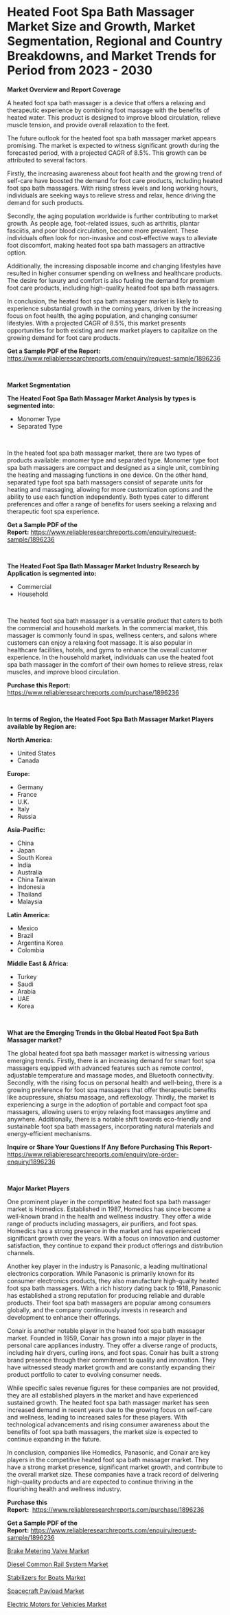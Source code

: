 <p><h1>Heated Foot Spa Bath Massager Market Size and Growth, Market Segmentation, Regional and Country Breakdowns, and Market Trends for Period from 2023 -  2030</h1></p><p><strong>Market Overview and Report Coverage</strong></p>
<p><p>A heated foot spa bath massager is a device that offers a relaxing and therapeutic experience by combining foot massage with the benefits of heated water. This product is designed to improve blood circulation, relieve muscle tension, and provide overall relaxation to the feet.</p><p>The future outlook for the heated foot spa bath massager market appears promising. The market is expected to witness significant growth during the forecasted period, with a projected CAGR of 8.5%. This growth can be attributed to several factors.</p><p>Firstly, the increasing awareness about foot health and the growing trend of self-care have boosted the demand for foot care products, including heated foot spa bath massagers. With rising stress levels and long working hours, individuals are seeking ways to relieve stress and relax, hence driving the demand for such products.</p><p>Secondly, the aging population worldwide is further contributing to market growth. As people age, foot-related issues, such as arthritis, plantar fasciitis, and poor blood circulation, become more prevalent. These individuals often look for non-invasive and cost-effective ways to alleviate foot discomfort, making heated foot spa bath massagers an attractive option.</p><p>Additionally, the increasing disposable income and changing lifestyles have resulted in higher consumer spending on wellness and healthcare products. The desire for luxury and comfort is also fueling the demand for premium foot care products, including high-quality heated foot spa bath massagers.</p><p>In conclusion, the heated foot spa bath massager market is likely to experience substantial growth in the coming years, driven by the increasing focus on foot health, the aging population, and changing consumer lifestyles. With a projected CAGR of 8.5%, this market presents opportunities for both existing and new market players to capitalize on the growing demand for foot care products.</p></p>
<p><strong>Get a Sample PDF of the Report:</strong> <a href="https://www.reliableresearchreports.com/enquiry/request-sample/1896236">https://www.reliableresearchreports.com/enquiry/request-sample/1896236</a></p>
<p>&nbsp;</p>
<p><strong>Market Segmentation</strong></p>
<p><strong>The Heated Foot Spa Bath Massager Market Analysis by types is segmented into:</strong></p>
<p><ul><li>Monomer Type</li><li>Separated Type</li></ul></p>
<p>&nbsp;</p>
<p><p>In the heated foot spa bath massager market, there are two types of products available: monomer type and separated type. Monomer type foot spa bath massagers are compact and designed as a single unit, combining the heating and massaging functions in one device. On the other hand, separated type foot spa bath massagers consist of separate units for heating and massaging, allowing for more customization options and the ability to use each function independently. Both types cater to different preferences and offer a range of benefits for users seeking a relaxing and therapeutic foot spa experience.</p></p>
<p><strong>Get a Sample PDF of the Report:</strong>&nbsp;<a href="https://www.reliableresearchreports.com/enquiry/request-sample/1896236">https://www.reliableresearchreports.com/enquiry/request-sample/1896236</a></p>
<p>&nbsp;</p>
<p><strong>The Heated Foot Spa Bath Massager Market Industry Research by Application is segmented into:</strong></p>
<p><ul><li>Commercial</li><li>Household</li></ul></p>
<p>&nbsp;</p>
<p><p>The heated foot spa bath massager is a versatile product that caters to both the commercial and household markets. In the commercial market, this massager is commonly found in spas, wellness centers, and salons where customers can enjoy a relaxing foot massage. It is also popular in healthcare facilities, hotels, and gyms to enhance the overall customer experience. In the household market, individuals can use the heated foot spa bath massager in the comfort of their own homes to relieve stress, relax muscles, and improve blood circulation.</p></p>
<p><strong>Purchase this Report:</strong>&nbsp; <a href="https://www.reliableresearchreports.com/purchase/1896236">https://www.reliableresearchreports.com/purchase/1896236</a></p>
<p>&nbsp;</p>
<p><strong>In terms of Region, the Heated Foot Spa Bath Massager Market Players available by Region are:</strong></p>
<p>
    <p> <strong> North America: </strong>
        <ul>
            <li>United States</li>
            <li>Canada</li>
        </ul>
        </p> 
    <p> <strong> Europe: </strong>
        <ul>
            <li>Germany</li>
            <li>France</li>
            <li>U.K.</li>
            <li>Italy</li>
            <li>Russia</li>
        </ul>
        </p> 
    <p> <strong> Asia-Pacific: </strong>
        <ul>
            <li>China</li>
            <li>Japan</li>
            <li>South Korea</li>
            <li>India</li>
            <li>Australia</li>
            <li>China Taiwan</li>
            <li>Indonesia</li>
            <li>Thailand</li>
            <li>Malaysia</li>
        </ul>
        </p> 
    <p> <strong> Latin America: </strong>
        <ul>
            <li>Mexico</li>
            <li>Brazil</li>
            <li>Argentina Korea</li>
            <li>Colombia</li>
        </ul>
        </p> 
    <p> <strong> Middle East & Africa: </strong>
        <ul>
            <li>Turkey</li>
            <li>Saudi</li>
            <li>Arabia</li>
            <li>UAE</li>
            <li>Korea</li>
        </ul>
    </p>
    </p>
<p>&nbsp;</p>
<p><strong>What are the Emerging Trends in the Global Heated Foot Spa Bath Massager market?</strong></p>
<p><p>The global heated foot spa bath massager market is witnessing various emerging trends. Firstly, there is an increasing demand for smart foot spa massagers equipped with advanced features such as remote control, adjustable temperature and massage modes, and Bluetooth connectivity. Secondly, with the rising focus on personal health and well-being, there is a growing preference for foot spa massagers that offer therapeutic benefits like acupressure, shiatsu massage, and reflexology. Thirdly, the market is experiencing a surge in the adoption of portable and compact foot spa massagers, allowing users to enjoy relaxing foot massages anytime and anywhere. Additionally, there is a notable shift towards eco-friendly and sustainable foot spa bath massagers, incorporating natural materials and energy-efficient mechanisms.</p></p>
<p><strong>Inquire or Share Your Questions If Any Before Purchasing This Report</strong>- <a href="https://www.reliableresearchreports.com/enquiry/pre-order-enquiry/1896236">https://www.reliableresearchreports.com/enquiry/pre-order-enquiry/1896236</a></p>
<p>&nbsp;</p>
<p><strong>Major Market Players</strong></p>
<p><p>One prominent player in the competitive heated foot spa bath massager market is Homedics. Established in 1987, Homedics has since become a well-known brand in the health and wellness industry. They offer a wide range of products including massagers, air purifiers, and foot spas. Homedics has a strong presence in the market and has experienced significant growth over the years. With a focus on innovation and customer satisfaction, they continue to expand their product offerings and distribution channels.</p><p>Another key player in the industry is Panasonic, a leading multinational electronics corporation. While Panasonic is primarily known for its consumer electronics products, they also manufacture high-quality heated foot spa bath massagers. With a rich history dating back to 1918, Panasonic has established a strong reputation for producing reliable and durable products. Their foot spa bath massagers are popular among consumers globally, and the company continuously invests in research and development to enhance their offerings.</p><p>Conair is another notable player in the heated foot spa bath massager market. Founded in 1959, Conair has grown into a major player in the personal care appliances industry. They offer a diverse range of products, including hair dryers, curling irons, and foot spas. Conair has built a strong brand presence through their commitment to quality and innovation. They have witnessed steady market growth and are constantly expanding their product portfolio to cater to evolving consumer needs.</p><p>While specific sales revenue figures for these companies are not provided, they are all established players in the market and have experienced sustained growth. The heated foot spa bath massager market has seen increased demand in recent years due to the growing focus on self-care and wellness, leading to increased sales for these players. With technological advancements and rising consumer awareness about the benefits of foot spa bath massagers, the market size is expected to continue expanding in the future.</p><p>In conclusion, companies like Homedics, Panasonic, and Conair are key players in the competitive heated foot spa bath massager market. They have a strong market presence, significant market growth, and contribute to the overall market size. These companies have a track record of delivering high-quality products and are expected to continue thriving in the flourishing health and wellness industry.</p></p>
<p><strong>Purchase this Report:</strong>&nbsp;&nbsp;<a href="https://www.reliableresearchreports.com/purchase/1896236">https://www.reliableresearchreports.com/purchase/1896236</a></p>
<p></p>
<p><strong>Get a Sample PDF of the Report:</strong>&nbsp;<a href="https://www.reliableresearchreports.com/enquiry/request-sample/1896236">https://www.reliableresearchreports.com/enquiry/request-sample/1896236</a></p>
<p><p><a href="https://medium.com/@marvinwalsh2023/brake-metering-valve-market-size-cagr-trends-2024-2030-1b0fd2bfe12a">Brake Metering Valve Market</a></p><p><a href="https://medium.com/@omamuller06/analyzing-diesel-common-rail-system-market-global-industry-perspective-and-forecast-2023-to-2030-13022c3cd59f">Diesel Common Rail System Market</a></p><p><a href="https://medium.com/@eliasmann73/stabilizers-for-boats-market-furnishes-information-on-market-share-market-trends-and-market-f2a92c5cb698">Stabilizers for Boats Market</a></p><p><a href="https://medium.com/@sheilahaley2023/spacecraft-payload-market-outlook-industry-overview-and-forecast-2023-to-2030-ea594838c447">Spacecraft Payload Market</a></p><p><a href="https://medium.com/@markuspagac/electric-motors-for-vehicles-market-research-report-its-history-and-forecast-2023-to-2030-656f0fb06207">Electric Motors for Vehicles Market</a></p></p>